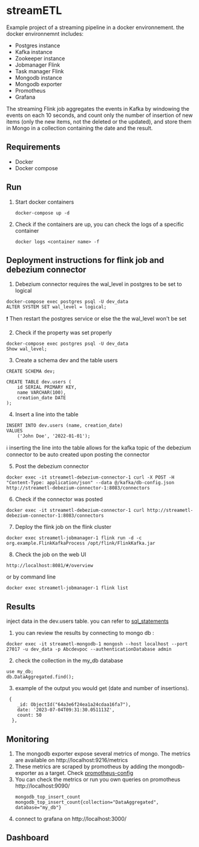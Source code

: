# streamETL

Example project of a streaming pipeline in a docker environnement. the docker environnemnt includes: 
- Postgres instance
- Kafka instance
- Zookeeper instance 
- Jobmanager Flink
- Task manager Flink
- Mongodb instance
- Mongodb exporter
- Promotheus
- Grafana

The streaming Flink job aggregates the events in Kafka by windowing the events on each 10 seconds, and count only the number of insertion of new items (only the new items, not the deleted or the updated), and store them in Mongo in a collection containing the date and the result. 

Requirements
---
- Docker
- Docker compose

Run 
--- 
1. Start docker containers
    ```
    docker-compose up -d
    ```
2. Check if the containers are up, you can check the logs of a specific container
    ```
    docker logs <container name> -f 
    ```
Deployment instructions for flink job and debezium connector
--- 
1. Debezium connector requires the wal_level in postgres to be set to logical
 ```
docker-compose exec postgres psql -U dev_data
ALTER SYSTEM SET wal_level = logical;
 ```
:exclamation: Then restart the postgres service or else the the wal_level won't be set 

2. Check if the property was set properly  
 ```
docker-compose exec postgres psql -U dev_data
Show wal_level;    
 ```
3. Create a schema dev and the table users
```
CREATE SCHEMA dev;

CREATE TABLE dev.users (
    id SERIAL PRIMARY KEY,
    name VARCHAR(100),
    creation_date DATE
);

```
4. Insert a line into the table
```
INSERT INTO dev.users (name, creation_date)
VALUES
    ('John Doe', '2022-01-01');
```
:information_source: inserting the line into the table allows for the kafka topic of the debezium connector to be auto created upon posting the connector  

5. Post the debezium connector
```
docker exec -it streametl-debezium-connector-1 curl -X POST -H "Content-Type: application/json" --data @/kafka/db-config.json http://streametl-debezium-connector-1:8083/connectors
```
6. Check if the connector was posted
```
docker exec -it streametl-debezium-connector-1 curl http://streametl-debezium-connector-1:8083/connectors
```
7. Deploy the flink job on the flink cluster
```
docker exec streametl-jobmanager-1 flink run -d -c org.example.FlinkKafkaProcess /opt/flink/FlinkKafka.jar
```
8. Check the job on the web UI
```
http://localhost:8081/#/overview
```
or by command line 
```
docker exec streametl-jobmanager-1 flink list
```
Results
--- 
inject data in the dev.users table. you can refer to [sql_statements](sql_statements.sql) 
1. you can review the results by connecting to mongo db :
```
docker exec -it streametl-mongodb-1 mongosh --host localhost --port 27017 -u dev_data -p Abcdevpoc --authenticationDatabase admin

```
2. check the collection in the my_db database

```
use my_db;
db.DataAggregated.find();
```
3. example of  the output you would get (date and number of insertions).
```
 {
    _id: ObjectId("64a3e6f24ea1a24cdaa16fa7"),
    date: '2023-07-04T09:31:30.051113Z',
    count: 50
  },

```
Monitoring 
---
1. The mongodb exporter expose several metrics of mongo. The metrics are available on http://localhost:9216/metrics
2. These metrics are scraped by promotheus by adding the mongodb-exporter as a target. Check [promotheus-config](promotheus.yamll)
3. You can check the metrics or run you own queries on promotheus http://localhost:9090/
   ```
   mongodb_top_insert_count
   mongodb_top_insert_count{collection="DataAggregated", database="my_db"}
   ```
4. connect to grafana on http://localhost:3000/

Dashboard  
---



